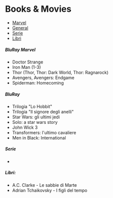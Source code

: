 # Books & Movies

* [Marvel](https://github.com/gaghigogu/books/blob/master/README.md#bluray-marvel)
* [General](https://github.com/gaghigogu/books/blob/master/README.md#bluray)
* [Serie](https://github.com/gaghigogu/books/blob/master/README.md#serie)
* [Libri](https://github.com/gaghigogu/books/blob/master/README.md#libri)

##### BluRay Marvel
- Doctor Strange
- Iron Man (1-3)
- Thor (Thor, Thor: Dark World, Thor: Ragnarock)
- Avengers, Avengers: Endgame
- Spiderman: Homecoming

##### BluRay
- Trilogia "Lo Hobbit"
- Trilogia "Il signore degli anelli"
- Star Wars: gli ultimi jedi
- Solo: a star wars story
- John Wick 3
- Transformers: l'ultimo cavaliere
- Men in Black: International

##### Serie
- 

##### Libri:
- A.C. Clarke - Le sabbie di Marte
- Adrian Tchaikovsky - I figli del tempo
